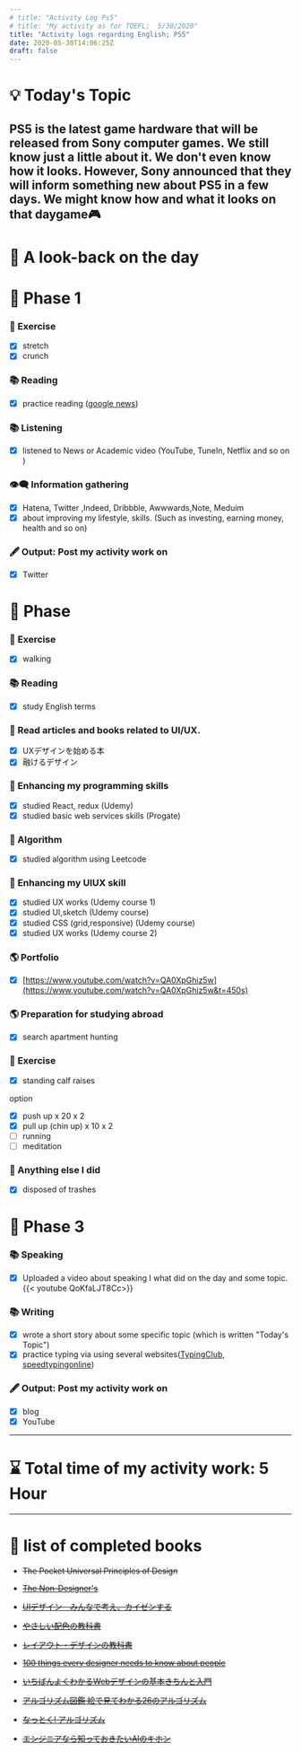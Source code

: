 ```yaml
---
# title: "Activity Log Ps5"
# title: "My activity as for TOEFL;  5/30/2020"
title: "Activity logs regarding English; PS5"
date: 2020-05-30T14:06:25Z
draft: false
---
```



# 💡 Today's Topic
PS5 is the latest game hardware that will be released from Sony computer games. We still know just a little about it. We don't even know how it looks. However, Sony announced that they will inform something new about PS5 in a few days. We might know how and what it looks on that daygame🎮
---

# 🌱 A look-back on the day

# 🥓 Phase 1

### 💪 Exercise

- [x]  stretch
- [x]  crunch

### 📚 Reading

- [x]  practice reading ([google news](https://news.google.com/))

### 📚 Listening

- [x]  listened to News or Academic video (YouTube, TuneIn, Netflix and so on )

### 👁‍🗨 Information gathering

- [x]  Hatena, Twitter ,Indeed, Dribbble, Awwwards,Note, Meduim
- [x]  about improving my lifestyle, skills. (Such as investing, earning money, health and so on)

### 🖋 Output: Post my activity work on

- [x]  Twitter

# 🥚 Phase

### 💪 Exercise

- [x]  walking

### 📚 Reading

- [x]  study English terms

### 💎 Read articles and books related to UI/UX.

- [x]  UXデザインを始める本
- [x]  融けるデザイン

### 🎲 Enhancing my programming skills

- [x]  studied React, redux (Udemy)
- [x]  studied basic web services skills (Progate)

### 🎲 Algorithm

- [x]  studied algorithm using Leetcode

### 💎 Enhancing my UIUX skill

- [x]  studied UX works (Udemy course 1)
- [x]  studied UI,sketch (Udemy course)
- [x]  studied CSS (grid,responsive) (Udemy course)
- [x]  studied UX works (Udemy course 2)

### 🌎 Portfolio

- [x]  [https://www.youtube.com/watch?v=QA0XpGhiz5w](https://www.youtube.com/watch?v=QA0XpGhiz5w&t=450s)

### 🌎 Preparation for studying abroad

- [x]  search apartment hunting

### 💪 Exercise

- [x]  standing calf raises

option

- [x]  push up x 20 x 2
- [x]  pull up (chin up) x 10 x 2
- [ ]  running
- [ ]  meditation

### 🎁 Anything else I did

- [x]  disposed of trashes

# 🌙 Phase 3

### 📚 Speaking

- [x]  Uploaded a video about speaking I what did on the day and some topic. 
{{< youtube QoKfaLJT8Cc>}}

### 📚 Writing

- [x]  wrote a short story about some specific topic (which is written "Today's Topic")
- [x]  practice typing via using several websites([TypingClub](https://www.typingclub.com/), [speedtypingonline](https://www.speedtypingonline.com/games/type-the-alphabet.php))

### 🖋 Output: Post my activity work on

- [x]  blog
- [x]  YouTube

---

# ⌛ Total time of my activity work:   5 Hour

---

# 📖 list of completed books

- ~~The Pocket Universal Principles of Design~~
- ~~[The Non-Designer's](https://www.amazon.com/dp/0133966151/)~~
- ~~[UIデザイン　みんなで考え、カイゼンする](https://www.amazon.co.jp/dp/B07PQF8TBW/)~~
- ~~[やさしい配色の教科書](https://www.amazon.co.jp/dp/4844367714/)~~
- ~~[レイアウト・デザインの教科書](https://www.amazon.co.jp/dp/B07NYN1681/)~~
- ~~[100 things every designer needs to know about people](https://www.amazon.com/dp/4873115574)~~
- ~~[いちばんよくわかるWebデザインの基本きちんと入門](https://www.amazon.com/dp/4797389656)~~

- ~~[アルゴリズム図鑑 絵で見てわかる26のアルゴリズム](https://www.amazon.co.jp/gp/product/4798149772/)~~
- ~~[なっとく! アルゴリズム](https://www.amazon.co.jp/dp/4798143359/)~~
- ~~[エンジニアなら知っておきたいAIのキホン](https://www.amazon.com/dp/4295005355)~~